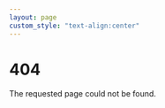```yaml
---
layout: page
custom_style: "text-align:center"
---
```


# 404

The requested page could not be found.

